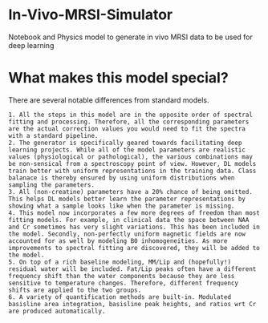 # In-Vivo-MRSI-Simulator
Notebook and Physics model to generate in vivo MRSI data to be used for deep learning

# What makes this model special?
There are several notable differences from standard models. 

    1. All the steps in this model are in the opposite order of spectral fitting and processing. Therefore, all the corresponding parameters are the actual correction values you would need to fit the spectra with a standard pipeline.
    2. The generator is specifically geared towards facilitating deep learning projects. While all of the model parameters are realistic values (physiological or pathological), the various combinations may be non-sensical from a spectroscopy point of view. However, DL models train better with uniform representations in the training data. Class balanace is thereby ensured by using uniform distributions when sampling the parameters.
    3. All (non-creatine) parameters have a 20% chance of being omitted. This helps DL models better learn the parameter representations by showing what a sample looks like when the parameter is missing.
    4. This model now incorporates a few more degrees of freedom than most fitting models. For example, in clinical data the space between NAA and Cr sometimes has very slight variations. This has been included in the model. Secondly, non-perfectly uniform magnetic fields are now accounted for as well by modeling B0 inhomogeneities. As more improvements to spectral fitting are discovered, they will be added to the model.
    5. On top of a rich baseline modeling, MM/Lip and (hopefully!) residual water will be included. Fat/Lip peaks often have a different frequency shift than the water components because they are less sensitive to temperature changes. Therefore, different frequency shifts are applied to the two groups. 
    6. A variety of quantification methods are built-in. Modulated basisline area integration, basisline peak heights, and ratios wrt Cr are produced automatically.
